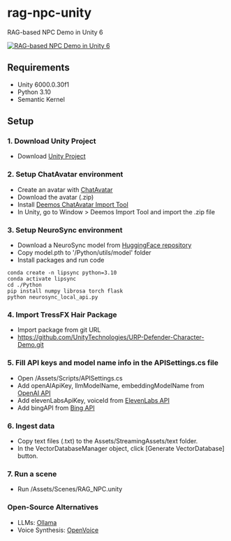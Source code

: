 # rag-npc-unity
RAG-based NPC Demo in Unity 6

[![RAG-based NPC Demo in Unity 6](https://img.youtube.com/vi/PWhPxTbGf1U/0.jpg)](https://www.youtube.com/watch?v=PWhPxTbGf1U)

## Requirements ##
- Unity 6000.0.30f1
- Python 3.10
- Semantic Kernel

## Setup ##

### 1. Download Unity Project ###
- Download [Unity Project](https://drive.google.com/file/d/1BomUEekjo07X1Wc27o8MbEALQN4rb7YY/view?usp=sharing) 

### 2. Setup ChatAvatar environment ###
- Create an avatar with [ChatAvatar](https://hyper3d.ai/chatavatar)
- Download the avatar (.zip)
- Install [Deemos ChatAvatar Import Tool](https://deemos.gumroad.com/l/ChatAvatarImportTool-Unity)
- In Unity, go to Window > Deemos Import Tool and import the .zip file 

### 3. Setup NeuroSync environment ###
- Download a NeuroSync model from [HuggingFace repository](https://huggingface.co/AnimaVR/NEUROSYNC_Audio_To_Face_Blendshape)
- Copy model.pth to '/Python/utils/model' folder
- Install packages and run code 
```
conda create -n lipsync python=3.10
conda activate lipsync
cd ./Python
pip install numpy librosa torch flask
python neurosync_local_api.py
```

### 4. Import TressFX Hair Package ###
- Import package from git URL
- https://github.com/UnityTechnologies/URP-Defender-Character-Demo.git

### 5. Fill API keys and model name info in the APISettings.cs file ###
- Open /Assets/Scripts/APISettings.cs
- Add openAIApiKey, llmModelName, embeddingModelName from [OpenAI API](https://openai.com/index/openai-api)
- Add elevenLabsApiKey, voiceId from [ElevenLabs API](https://elevenlabs.io/app/settings/api-keys)
- Add bingAPI from [Bing API](https://portal.azure.com)

### 6. Ingest data ###
- Copy text files (.txt) to the Assets/StreamingAssets/text folder.
- In the VectorDatabaseManager object, click [Generate VectorDatabase] button.

### 7. Run a scene ###
- Run /Assets/Scenes/RAG_NPC.unity

### Open-Source Alternatives ###
- LLMs: [Ollama](https://ollama.com)
- Voice Synthesis: [OpenVoice](https://research.myshell.ai/open-voice)
